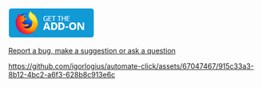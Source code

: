 [![](https://raw.githubusercontent.com/igorlogius/igorlogius/main/geFxAddon.png)](https://addons.mozilla.org/en-US/firefox/addon/automate-click/)

[Report a bug, make a suggestion or ask a question](https://github.com/igorlogius/igorlogius/issues/new/choose)

https://github.com/igorlogius/automate-click/assets/67047467/915c33a3-8b12-4bc2-a6f3-628b8c913e6c
